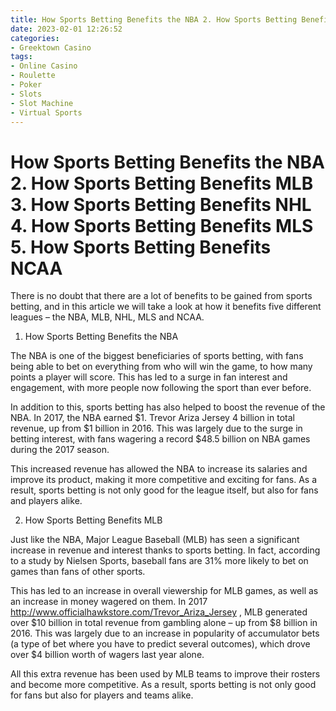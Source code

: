 ```yaml
---
title: How Sports Betting Benefits the NBA 2. How Sports Betting Benefits MLB 3. How Sports Betting Benefits NHL 4. How Sports Betting Benefits MLS 5. How Sports Betting Benefits NCAA
date: 2023-02-01 12:26:52
categories:
- Greektown Casino
tags:
- Online Casino
- Roulette
- Poker
- Slots
- Slot Machine
- Virtual Sports
---
```



#  How Sports Betting Benefits the NBA 2. How Sports Betting Benefits MLB 3. How Sports Betting Benefits NHL 4. How Sports Betting Benefits MLS 5. How Sports Betting Benefits NCAA

There is no doubt that there are a lot of benefits to be gained from sports betting, and in this article we will take a look at how it benefits five different leagues – the NBA, MLB, NHL, MLS and NCAA.

1. How Sports Betting Benefits the NBA

The NBA is one of the biggest beneficiaries of sports betting, with fans being able to bet on everything from who will win the game, to how many points a player will score. This has led to a surge in fan interest and engagement, with more people now following the sport than ever before.

In addition to this, sports betting has also helped to boost the revenue of the NBA. In 2017, the NBA earned $1. Trevor Ariza Jersey 4 billion in total revenue, up from $1 billion in 2016. This was largely due to the surge in betting interest, with fans wagering a record $48.5 billion on NBA games during the 2017 season.

This increased revenue has allowed the NBA to increase its salaries and improve its product, making it more competitive and exciting for fans. As a result, sports betting is not only good for the league itself, but also for fans and players alike.

2. How Sports Betting Benefits MLB

Just like the NBA, Major League Baseball (MLB) has seen a significant increase in revenue and interest thanks to sports betting. In fact, according to a study by Nielsen Sports, baseball fans are 31% more likely to bet on games than fans of other sports.

This has led to an increase in overall viewership for MLB games, as well as an increase in money wagered on them. In 2017 http://www.officialhawkstore.com/Trevor_Ariza_Jersey , MLB generated over $10 billion in total revenue from gambling alone – up from $8 billion in 2016. This was largely due to an increase in popularity of accumulator bets (a type of bet where you have to predict several outcomes), which drove over $4 billion worth of wagers last year alone.

All this extra revenue has been used by MLB teams to improve their rosters and become more competitive. As a result, sports betting is not only good for fans but also for players and teams alike.




